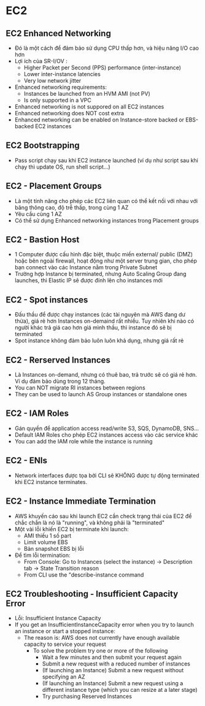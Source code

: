 
# EC2 
## EC2 Enhanced Networking 
- Đó là một cách để đảm bảo sử dụng CPU thấp hơn, và hiệu năng I/O cao hơn
- Lợi ích của SR-I/OV :
    - Higher Packet per Second (PPS) performance (inter-instance)
    - Lower inter-instance latencies
    - Very low network jitter
- Enhanced networking requirements:
    - Instances be launched from an HVM AMI (not PV)
    - Is only supported in a VPC
- Enhanced networking is not suppored on all EC2 instances
- Enhanced networking does NOT cost extra
- Enhanced networking can be enabled on Instance-store backed or EBS-backed EC2 instances

## EC2 Bootstrapping 
- Pass script chạy sau khi EC2 instance launched (ví dụ như script sau khi chạy thì update OS, run shell script...)

## EC2 - Placement Groups 
- Là một tính năng cho phép các EC2 liên quan có thể kết nối với nhau với băng thông cao, độ trễ thấp, trong cùng 1 AZ
- Yêu cầu cùng 1 AZ
- Có thể sử dụng Enhanced networking instances trong Placement groups

## EC2 - Bastion Host 
- 1 Computer được cấu hình đặc biệt, thuộc miền external/ public (DMZ) hoặc bên ngoài firewall, hoạt động như một server trung gian, cho phép bạn connect vào các Instance nằm trong Private Subnet
- Trường hợp Instance bị terminated, nhưng Auto Scaling Group đang launches, thì Elastic IP sẽ được đính lên cho instances mới


## EC2 - Spot instances
- Đấu thầu để được chạy instances (các tài nguyên mà AWS đang dư thừa), giá rẻ hơn Instances on-demaind rất nhiều. Tuy nhiên khi nào có người khác trả giá cao hơn giá mình thầu, thì instance đó sẽ bị terminated
- Spot instance không đảm bảo luôn luôn khả dụng, nhưng giá rất rẻ

## EC2 - Rerserved Instances 
- Là Instances on-demand, nhưng có thuê bao, trả trước sẽ có giá rẻ hơn. Ví dụ đảm bảo dùng trong 12 tháng.
- You can NOT migrate RI instances between regions
- They can be used to launch AS Group instances or standalone ones

## EC2 - IAM Roles
- Gán quyền để application access read/write S3, SQS, DynamoDB, SNS...
- Default IAM Roles cho phép EC2 instances access vào các service khác 
- You can add the IAM role while the instance is running 

## EC2 - ENIs
- Network interfaces được tọa bởi CLI sẽ KHÔNG được tự động terminated khi EC2 instance terminates.

## EC2 - Instance Immediate Termination 
- AWS khuyến cáo sau khi launch EC2 cần check trạng thái của EC2 để chắc chắn là nó là "running", và không phải là "terminated"
- Một vài lỗi khiến EC2 bị terminate khi launch:
    - AMI thiếu 1 số part
    - Limit volume EBS
    - Bản snapshot EBS bị lỗi
- Để tìm lỗi termination:
    - From Console: Go to Instances (select the instance) -> Description tab -> State Transition reason
    - From CLI use the "describe-instance command

## EC2 Troubleshooting - Insufficient Capacity Error
- Lỗi: Insufficient Instance Capacity
- If you get an InsufficientInstanceCapacity error when you try to launch an instance or start a stopped instance:
    - The reason is: AWS does not currently have enough available capacity to service your request
        - To solve the problem try one or more of the following
            - Wait a few minutes and then submit your request again
            - Submit a new request with a reduced number of instances
            - (If launching an Instance) Submit a new request without specifying an AZ
            - (If launching an Instance) Submit a new request using a different instance type (which you can resize at a later stage)
            - Try purchasing Reserved Instances
